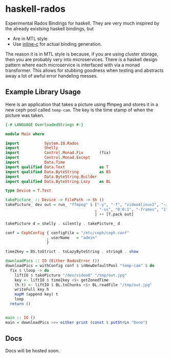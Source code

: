 # haskell-rados
Experimental Rados Bindings for haskell. They are very much inspired by the already existsing
haskell bindings, but
- Are in MTL style
- Use [inline-c][inline-c] for actual binding generation.

The reason it is in MTL style is because, if you are using cluster storage, then you are probably
very into microservices. There is a haskell design pattern where each microservice is interfaced
with via a monad transformer. This allows for stubbing goodness when testing and abstracts away
a lot of awful error handeling messes.

## Example Library Usage
Here is an application that takes a picture using ffmpeg and stores it in a new ceph pool called
`temp-cam`. The key is the time stamp of when the picture was taken.

```haskell
{-# LANGUAGE OverloadedStrings #-}

module Main where

import           System.IO.Rados
import           Shelly
import           Control.Monad.Fix       (fix)
import           Control.Monad.Except
import           Data.Time
import qualified Data.Text               as T
import qualified Data.ByteString         as BS
import           Data.ByteString.Builder
import qualified Data.ByteString.Lazy    as BL

type Device = T.Text

takePicture_ :: Device -> FilePath -> Sh ()
takePicture_ dev out = run_ "ffmpeg" $ ["-y", "-f", "video4linux2", "-i", dev
                                       , "-ss", "0:0:1", "-frames", "1"
                                       ] ++ [T.pack out]

takePicture d = shelly . silently . takePicture_ d

conf = CephConfig { configFile = "/etc/ceph/ceph.conf"
                  , userName   = "admin"
                  }

time2key = BS.toStrict . toLazyByteString . string8 . show

downloadPics :: IO (Either RadosError ())
downloadPics = withConfig conf $ inNewDefaultPool "temp-cam" $ do
  fix $ \loop -> do
    liftIO $ takePicture "/dev/video0" "/tmp/out.jpg"
    key <- liftIO $ time2key <$> getZonedTime
    (h:t) <- liftIO $ BL.toChunks <$> BL.readFile "/tmp/out.jpg"
    writeFull key h
    mapM (append key) t
    loop
  return ()


main :: IO ()
main = downloadPics >>= either print (const $ putStrLn "Done")
```

## Docs
Docs will be hosted soon.

[inline-c]: https://hackage.haskell.org/package/inline-c
